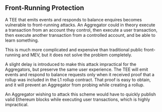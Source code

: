 ## Front-Running Protection
A TEE that emits events and responds to balance enquires becomes vulnerable to front-running attacks. An Aggregator could in theory execute a transaction from an account they control, then execute a user transaction, then execute another transaction from a controlled account, and be able to learn something.

This is much more complicated and expensive than traditional public front-running and MEV, but it does not solve the problem completely.

A slight delay is introduced to make this attack impractical for the Aggregators, but preserve the same user experience.  The TEE will emit events and respond to balance requests only when it received proof that a rollup was included in the L1 rollup contract. That proof is easy to obtain, and it will prevent an Aggregator from probing while creating a rollup.

An Aggregator wishing to attack this scheme would have to quickly publish valid Ethereum blocks while executing user transactions, which is highly impractical.